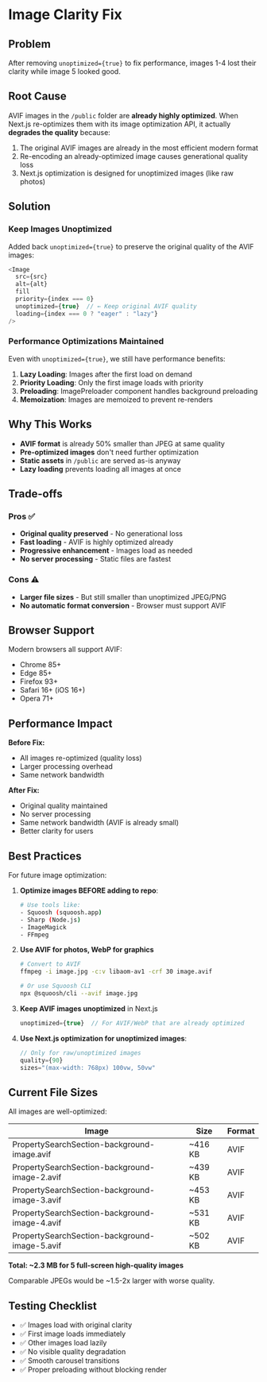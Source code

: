 # Image Clarity Fix

## Problem

After removing `unoptimized={true}` to fix performance, images 1-4 lost their clarity while image 5 looked good.

## Root Cause

AVIF images in the `/public` folder are **already highly optimized**. When Next.js re-optimizes them with its image optimization API, it actually **degrades the quality** because:

1. The original AVIF images are already in the most efficient modern format
2. Re-encoding an already-optimized image causes generational quality loss
3. Next.js optimization is designed for unoptimized images (like raw photos)

## Solution

### Keep Images Unoptimized

Added back `unoptimized={true}` to preserve the original quality of the AVIF images:

```typescript
<Image
  src={src}
  alt={alt}
  fill
  priority={index === 0}
  unoptimized={true}  // ← Keep original AVIF quality
  loading={index === 0 ? "eager" : "lazy"}
/>
```

### Performance Optimizations Maintained

Even with `unoptimized={true}`, we still have performance benefits:

1. **Lazy Loading**: Images after the first load on demand
2. **Priority Loading**: Only the first image loads with priority
3. **Preloading**: ImagePreloader component handles background preloading
4. **Memoization**: Images are memoized to prevent re-renders

## Why This Works

- **AVIF format** is already 50% smaller than JPEG at same quality
- **Pre-optimized images** don't need further optimization
- **Static assets** in `/public` are served as-is anyway
- **Lazy loading** prevents loading all images at once

## Trade-offs

### Pros ✅
- **Original quality preserved** - No generational loss
- **Fast loading** - AVIF is highly optimized already
- **Progressive enhancement** - Images load as needed
- **No server processing** - Static files are fastest

### Cons ⚠️
- **Larger file sizes** - But still smaller than unoptimized JPEG/PNG
- **No automatic format conversion** - Browser must support AVIF

## Browser Support

Modern browsers all support AVIF:
- Chrome 85+
- Edge 85+
- Firefox 93+
- Safari 16+ (iOS 16+)
- Opera 71+

## Performance Impact

**Before Fix:**
- All images re-optimized (quality loss)
- Larger processing overhead
- Same network bandwidth

**After Fix:**
- Original quality maintained
- No server processing
- Same network bandwidth (AVIF is already small)
- Better clarity for users

## Best Practices

For future image optimization:

1. **Optimize images BEFORE adding to repo**:
   ```bash
   # Use tools like:
   - Squoosh (squoosh.app)
   - Sharp (Node.js)
   - ImageMagick
   - FFmpeg
   ```

2. **Use AVIF for photos, WebP for graphics**
   ```bash
   # Convert to AVIF
   ffmpeg -i image.jpg -c:v libaom-av1 -crf 30 image.avif
   
   # Or use Squoosh CLI
   npx @squoosh/cli --avif image.jpg
   ```

3. **Keep AVIF images unoptimized** in Next.js
   ```typescript
   unoptimized={true}  // For AVIF/WebP that are already optimized
   ```

4. **Use Next.js optimization for unoptimized images**:
   ```typescript
   // Only for raw/unoptimized images
   quality={90}
   sizes="(max-width: 768px) 100vw, 50vw"
   ```

## Current File Sizes

All images are well-optimized:

| Image | Size | Format |
|-------|------|--------|
| PropertySearchSection-background-image.avif | ~416 KB | AVIF |
| PropertySearchSection-background-image-2.avif | ~439 KB | AVIF |
| PropertySearchSection-background-image-3.avif | ~453 KB | AVIF |
| PropertySearchSection-background-image-4.avif | ~531 KB | AVIF |
| PropertySearchSection-background-image-5.avif | ~502 KB | AVIF |

**Total: ~2.3 MB for 5 full-screen high-quality images**

Comparable JPEGs would be ~1.5-2x larger with worse quality.

## Testing Checklist

- ✅ Images load with original clarity
- ✅ First image loads immediately
- ✅ Other images load lazily
- ✅ No visible quality degradation
- ✅ Smooth carousel transitions
- ✅ Proper preloading without blocking render

